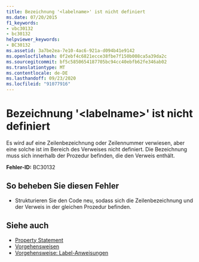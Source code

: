 ```yaml
---
title: Bezeichnung '<labelname>' ist nicht definiert
ms.date: 07/20/2015
f1_keywords:
- vbc30132
- bc30132
helpviewer_keywords:
- BC30132
ms.assetid: 3a7be2ea-7e10-4ac6-921a-d094b41e9142
ms.openlocfilehash: 0f2ebf4c6821ecce38fbe7f150b008ca5a39da2c
ms.sourcegitcommit: bf5c5850654187705bc94cc40ebfb62fe346ab02
ms.translationtype: MT
ms.contentlocale: de-DE
ms.lasthandoff: 09/23/2020
ms.locfileid: "91077916"
---
```

# <a name="label-labelname-is-not-defined"></a>Bezeichnung '\<labelname>' ist nicht definiert

Es wird auf eine Zeilenbezeichnung oder Zeilennummer verwiesen, aber eine solche ist im Bereich des Verweises nicht definiert. Die Bezeichnung muss sich innerhalb der Prozedur befinden, die den Verweis enthält.  
  
 **Fehler-ID:** BC30132  
  
## <a name="to-correct-this-error"></a>So beheben Sie diesen Fehler  
  
- Strukturieren Sie den Code neu, sodass sich die Zeilenbezeichnung und der Verweis in der gleichen Prozedur befinden.  
  
## <a name="see-also"></a>Siehe auch

- [Property Statement](../language-reference/statements/property-statement.md)
- [Vorgehensweisen](../programming-guide/language-features/procedures/index.md)
- [Vorgehensweise: Label-Anweisungen](../programming-guide/program-structure/how-to-label-statements.md)
